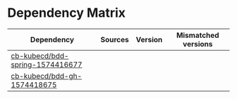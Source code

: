 # Dependency Matrix

Dependency | Sources | Version | Mismatched versions
---------- | ------- | ------- | -------------------
[cb-kubecd/bdd-spring-1574416677](https://github.com/cb-kubecd/bdd-spring-1574416677.git) |  | []() | 
[cb-kubecd/bdd-gh-1574418675](https://github.com/cb-kubecd/bdd-gh-1574418675.git) |  | []() | 
